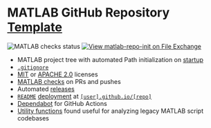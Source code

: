 # MATLAB GitHub Repository [Template](https://github.com/djmaxus/matlab-repo-init)

![MATLAB checks status](https://github.com/djmaxus/matlab-repo-init/actions/workflows/matlab-ci.yml/badge.svg?branch=main)
[![View matlab-repo-init on File Exchange](https://www.mathworks.com/matlabcentral/images/matlab-file-exchange.svg)](https://uk.mathworks.com/matlabcentral/fileexchange/171364-matlab-repo-init)

- MATLAB project tree with automated Path initialization on [startup](startup.m)
- [`.gitignore`](.gitignore)
- [MIT](LICENSE-MIT) or [APACHE 2.0](LICENSE-APACHE) licenses
- [MATLAB checks](.github/workflows/matlab-ci.yml) on PRs and pushes
- Automated [releases](.github/workflows/release-please.yml)
- [`README`](README.md) [deployment](.github/workflows/webpage.yml) at [`[user].github.io/[repo]`](https://djmaxus.github.io/matlab-repo-init)
- [Dependabot](.github/dependabot.yml) for GitHub Actions
- [Utility functions](util/) found useful for analyzing legacy MATLAB script codebases

